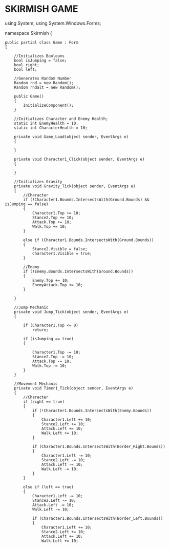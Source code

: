 # SKIRMISH GAME

using System;
using System.Windows.Forms;

namespace Skirmish
{
    

    public partial class Game : Form
    {
        
        //Initializes Booleans
        bool isJumping = false;
        bool right;
        bool left;

        //Generates Random Number
        Random rnd = new Random();
        Random rndalt = new Random();

        public Game()
        {
            InitializeComponent();
        }

        //Initializes Character and Enemy Health;
        static int EnemyHealth = 10;
        static int CharacterHealth = 10;

        private void Game_Load(object sender, EventArgs e)
        {

        }

        private void Character1_Click(object sender, EventArgs e)
        {

        }

        //Initializes Gravity
        private void Gravity_Tick(object sender, EventArgs e)
        {
            //Character
            if (!Character1.Bounds.IntersectsWith(Ground.Bounds) && isJumping == false)
            {
                Character1.Top += 10;
                Stance2.Top += 10;
                Attack.Top += 10;
                Walk.Top += 10;
            }

            else if (Character1.Bounds.IntersectsWith(Ground.Bounds))
            {
                Stance2.Visible = false;
                Character1.Visible = true;
            }

            //Enemy
            if (!Enemy.Bounds.IntersectsWith(Ground.Bounds))
            {
                Enemy.Top += 10;
                EnemyAttack.Top += 10;
            }

        }

        //Jump Mechanic
        private void Jump_Tick(object sender, EventArgs e)
        {

            if (Character1.Top <= 0)
                return;

            if (isJumping == true)
            {

                Character1.Top -= 10;
                Stance2.Top -= 10;
                Attack.Top -= 10;
                Walk.Top -= 10;
            }
        }

        //Movement Mechanic
        private void Timer1_Tick(object sender, EventArgs e)
        {
            //Character
            if (right == true)
            {
                if (!Character1.Bounds.IntersectsWith(Enemy.Bounds))
                {
                    Character1.Left += 10;
                    Stance2.Left += 10;
                    Attack.Left += 10;
                    Walk.Left += 10;
                }

                if (Character1.Bounds.IntersectsWith(Border_Right.Bounds))
                {
                    Character1.Left -= 10;
                    Stance2.Left -= 10;
                    Attack.Left -= 10;
                    Walk.Left -= 10;
                }
            }

            else if (left == true)
            {
                Character1.Left -= 10;
                Stance2.Left -= 10;
                Attack.Left -= 10;
                Walk.Left -= 10;

                if (Character1.Bounds.IntersectsWith(Border_Left.Bounds))
                {
                    Character1.Left += 10;
                    Stance2.Left += 10;
                    Attack.Left += 10;
                    Walk.Left += 10;
 
